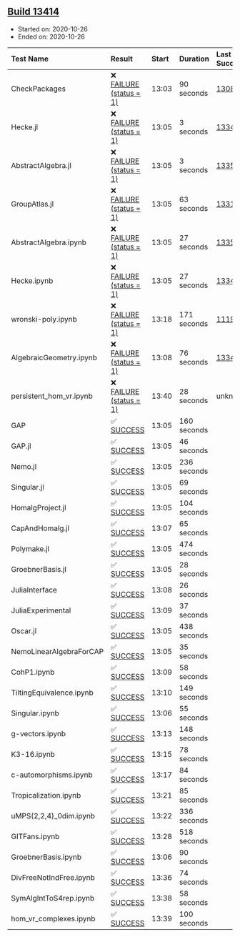 ## [Build 13414](https://oscarci.mathematik.uni-kl.de/job/oscar/13414/)

* Started on: 2020-10-26
* Ended on: 2020-10-26

| Test Name    | Result | Start | Duration | Last Success | First Failure |
|:-------------|:-------|:------|:---------|:-------------|:--------------|
| CheckPackages | ❌ [FAILURE (status = 1)](https://oscarci.mathematik.uni-kl.de/job/oscar/13414/artifact/logs/build-13414/CheckPackages.log) | 13:03 | 90 seconds | [13085](https://oscarci.mathematik.uni-kl.de/job/oscar/13085/) | [13086](https://oscarci.mathematik.uni-kl.de/job/oscar/13086/) |
| Hecke.jl | ❌ [FAILURE (status = 1)](https://oscarci.mathematik.uni-kl.de/job/oscar/13414/artifact/logs/build-13414/Hecke.jl.log) | 13:05 | 3 seconds | [13341](https://oscarci.mathematik.uni-kl.de/job/oscar/13341/) | [13342](https://oscarci.mathematik.uni-kl.de/job/oscar/13342/) |
| AbstractAlgebra.jl | ❌ [FAILURE (status = 1)](https://oscarci.mathematik.uni-kl.de/job/oscar/13414/artifact/logs/build-13414/AbstractAlgebra.jl.log) | 13:05 | 3 seconds | [13355](https://oscarci.mathematik.uni-kl.de/job/oscar/13355/) | [13356](https://oscarci.mathematik.uni-kl.de/job/oscar/13356/) |
| GroupAtlas.jl | ❌ [FAILURE (status = 1)](https://oscarci.mathematik.uni-kl.de/job/oscar/13414/artifact/logs/build-13414/GroupAtlas.jl.log) | 13:05 | 63 seconds | [13311](https://oscarci.mathematik.uni-kl.de/job/oscar/13311/) | [13312](https://oscarci.mathematik.uni-kl.de/job/oscar/13312/) |
| AbstractAlgebra.ipynb | ❌ [FAILURE (status = 1)](https://oscarci.mathematik.uni-kl.de/job/oscar/13414/artifact/logs/build-13414/AbstractAlgebra.ipynb.log) | 13:05 | 27 seconds | [13355](https://oscarci.mathematik.uni-kl.de/job/oscar/13355/) | [13356](https://oscarci.mathematik.uni-kl.de/job/oscar/13356/) |
| Hecke.ipynb | ❌ [FAILURE (status = 1)](https://oscarci.mathematik.uni-kl.de/job/oscar/13414/artifact/logs/build-13414/Hecke.ipynb.log) | 13:05 | 27 seconds | [13341](https://oscarci.mathematik.uni-kl.de/job/oscar/13341/) | [13342](https://oscarci.mathematik.uni-kl.de/job/oscar/13342/) |
| wronski-poly.ipynb | ❌ [FAILURE (status = 1)](https://oscarci.mathematik.uni-kl.de/job/oscar/13414/artifact/logs/build-13414/wronski-poly.ipynb.log) | 13:18 | 171 seconds | [11192](https://oscarci.mathematik.uni-kl.de/job/oscar/11192/) | [11193](https://oscarci.mathematik.uni-kl.de/job/oscar/11193/) |
| AlgebraicGeometry.ipynb | ❌ [FAILURE (status = 1)](https://oscarci.mathematik.uni-kl.de/job/oscar/13414/artifact/logs/build-13414/AlgebraicGeometry.ipynb.log) | 13:08 | 76 seconds | [13341](https://oscarci.mathematik.uni-kl.de/job/oscar/13341/) | [13342](https://oscarci.mathematik.uni-kl.de/job/oscar/13342/) |
| persistent_hom_vr.ipynb | ❌ [FAILURE (status = 1)](https://oscarci.mathematik.uni-kl.de/job/oscar/13414/artifact/logs/build-13414/persistent_hom_vr.ipynb.log) | 13:40 | 28 seconds | unknown | unknown |
| GAP | ✅ [SUCCESS](https://oscarci.mathematik.uni-kl.de/job/oscar/13414/artifact/logs/build-13414/GAP.log) | 13:05 | 160 seconds |  |  |
| GAP.jl | ✅ [SUCCESS](https://oscarci.mathematik.uni-kl.de/job/oscar/13414/artifact/logs/build-13414/GAP.jl.log) | 13:05 | 46 seconds |  |  |
| Nemo.jl | ✅ [SUCCESS](https://oscarci.mathematik.uni-kl.de/job/oscar/13414/artifact/logs/build-13414/Nemo.jl.log) | 13:05 | 236 seconds |  |  |
| Singular.jl | ✅ [SUCCESS](https://oscarci.mathematik.uni-kl.de/job/oscar/13414/artifact/logs/build-13414/Singular.jl.log) | 13:05 | 69 seconds |  |  |
| HomalgProject.jl | ✅ [SUCCESS](https://oscarci.mathematik.uni-kl.de/job/oscar/13414/artifact/logs/build-13414/HomalgProject.jl.log) | 13:05 | 104 seconds |  |  |
| CapAndHomalg.jl | ✅ [SUCCESS](https://oscarci.mathematik.uni-kl.de/job/oscar/13414/artifact/logs/build-13414/CapAndHomalg.jl.log) | 13:07 | 65 seconds |  |  |
| Polymake.jl | ✅ [SUCCESS](https://oscarci.mathematik.uni-kl.de/job/oscar/13414/artifact/logs/build-13414/Polymake.jl.log) | 13:05 | 474 seconds |  |  |
| GroebnerBasis.jl | ✅ [SUCCESS](https://oscarci.mathematik.uni-kl.de/job/oscar/13414/artifact/logs/build-13414/GroebnerBasis.jl.log) | 13:05 | 28 seconds |  |  |
| JuliaInterface | ✅ [SUCCESS](https://oscarci.mathematik.uni-kl.de/job/oscar/13414/artifact/logs/build-13414/JuliaInterface.log) | 13:08 | 26 seconds |  |  |
| JuliaExperimental | ✅ [SUCCESS](https://oscarci.mathematik.uni-kl.de/job/oscar/13414/artifact/logs/build-13414/JuliaExperimental.log) | 13:09 | 37 seconds |  |  |
| Oscar.jl | ✅ [SUCCESS](https://oscarci.mathematik.uni-kl.de/job/oscar/13414/artifact/logs/build-13414/Oscar.jl.log) | 13:05 | 438 seconds |  |  |
| NemoLinearAlgebraForCAP | ✅ [SUCCESS](https://oscarci.mathematik.uni-kl.de/job/oscar/13414/artifact/logs/build-13414/NemoLinearAlgebraForCAP.log) | 13:05 | 35 seconds |  |  |
| CohP1.ipynb | ✅ [SUCCESS](https://oscarci.mathematik.uni-kl.de/job/oscar/13414/artifact/logs/build-13414/CohP1.ipynb.log) | 13:09 | 58 seconds |  |  |
| TiltingEquivalence.ipynb | ✅ [SUCCESS](https://oscarci.mathematik.uni-kl.de/job/oscar/13414/artifact/logs/build-13414/TiltingEquivalence.ipynb.log) | 13:10 | 149 seconds |  |  |
| Singular.ipynb | ✅ [SUCCESS](https://oscarci.mathematik.uni-kl.de/job/oscar/13414/artifact/logs/build-13414/Singular.ipynb.log) | 13:06 | 55 seconds |  |  |
| g-vectors.ipynb | ✅ [SUCCESS](https://oscarci.mathematik.uni-kl.de/job/oscar/13414/artifact/logs/build-13414/g-vectors.ipynb.log) | 13:13 | 148 seconds |  |  |
| K3-16.ipynb | ✅ [SUCCESS](https://oscarci.mathematik.uni-kl.de/job/oscar/13414/artifact/logs/build-13414/K3-16.ipynb.log) | 13:15 | 78 seconds |  |  |
| c-automorphisms.ipynb | ✅ [SUCCESS](https://oscarci.mathematik.uni-kl.de/job/oscar/13414/artifact/logs/build-13414/c-automorphisms.ipynb.log) | 13:17 | 84 seconds |  |  |
| Tropicalization.ipynb | ✅ [SUCCESS](https://oscarci.mathematik.uni-kl.de/job/oscar/13414/artifact/logs/build-13414/Tropicalization.ipynb.log) | 13:21 | 85 seconds |  |  |
| uMPS(2,2,4)_0dim.ipynb | ✅ [SUCCESS](https://oscarci.mathematik.uni-kl.de/job/oscar/13414/artifact/logs/build-13414/uMPS-2-2-4-_0dim.ipynb.log) | 13:22 | 336 seconds |  |  |
| GITFans.ipynb | ✅ [SUCCESS](https://oscarci.mathematik.uni-kl.de/job/oscar/13414/artifact/logs/build-13414/GITFans.ipynb.log) | 13:28 | 518 seconds |  |  |
| GroebnerBasis.ipynb | ✅ [SUCCESS](https://oscarci.mathematik.uni-kl.de/job/oscar/13414/artifact/logs/build-13414/GroebnerBasis.ipynb.log) | 13:06 | 90 seconds |  |  |
| DivFreeNotIndFree.ipynb | ✅ [SUCCESS](https://oscarci.mathematik.uni-kl.de/job/oscar/13414/artifact/logs/build-13414/DivFreeNotIndFree.ipynb.log) | 13:36 | 74 seconds |  |  |
| SymAlgIntToS4rep.ipynb | ✅ [SUCCESS](https://oscarci.mathematik.uni-kl.de/job/oscar/13414/artifact/logs/build-13414/SymAlgIntToS4rep.ipynb.log) | 13:38 | 58 seconds |  |  |
| hom_vr_complexes.ipynb | ✅ [SUCCESS](https://oscarci.mathematik.uni-kl.de/job/oscar/13414/artifact/logs/build-13414/hom_vr_complexes.ipynb.log) | 13:39 | 100 seconds |  |  |
